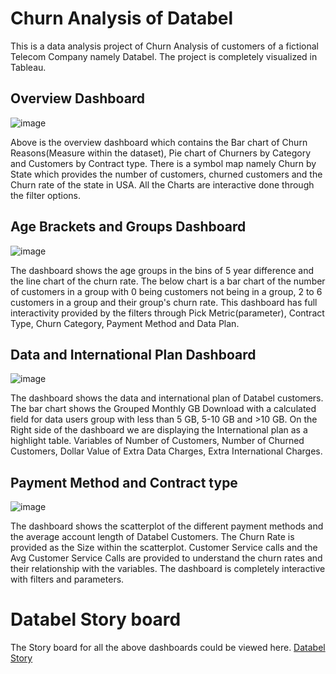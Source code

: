 # Churn Analysis of Databel

This is a data analysis project of Churn Analysis of customers of a fictional Telecom Company namely Databel. The project is completely visualized in 
Tableau. 

## Overview Dashboard
![image](https://github.com/arjunprakashiyer/Tableau_ChurnAnalysis/assets/140467866/8919a486-4f8a-4f75-9d9a-8af2b61c8f0c)

Above is the overview dashboard which contains the Bar chart of Churn Reasons(Measure within the dataset), Pie chart of Churners by Category and Customers
by Contract type. There is a symbol map namely Churn by State which provides the number of customers, churned customers and the Churn rate of the state in 
USA. All the Charts are interactive done through the filter options.

## Age Brackets and Groups Dashboard
![image](https://github.com/arjunprakashiyer/Tableau_ChurnAnalysis/assets/140467866/0a8e3c96-b4ee-4f42-8b77-3da29a9ca7af)

The dashboard shows the age groups in the bins of 5 year difference and the line chart of the churn rate. The below chart is a 	bar chart of the number of 
customers in a group with 0 being customers not being in a group, 2 to 6 customers in a group and their group's churn rate. This dashboard has full 
interactivity provided by the filters through Pick Metric(parameter), Contract Type, Churn Category, Payment Method and Data Plan.

## Data and International Plan Dashboard
![image](https://github.com/arjunprakashiyer/Tableau_ChurnAnalysis/assets/140467866/da7780f2-71ba-45ee-866f-c5064946e291)


The dashboard shows the data and international plan of Databel customers. The bar chart shows the Grouped Monthly GB Download with a calculated field
for data users group with less than 5 GB, 5-10 GB and >10 GB. On the Right side of the dashboard we are displaying the International plan as a highlight
table. Variables of Number of Customers, Number of Churned Customers, Dollar Value of Extra Data Charges, Extra International Charges.

## Payment Method and Contract type
![image](https://github.com/arjunprakashiyer/Tableau_ChurnAnalysis/assets/140467866/4de1772b-d180-4992-9cc9-075c37e22273)

The dashboard shows the scatterplot of the different payment methods and the average account length of Databel Customers. The Churn Rate is provided as the Size within the scatterplot. Customer Service calls and the Avg Customer Service Calls are provided to understand the churn rates and their relationship with the variables.
The dashboard is completely interactive with filters and parameters. 

# Databel Story board

The Story board for all the above dashboards could be viewed here. [Databel Story](https://public.tableau.com/authoring/3_5_story_solution_16904998996170/ChurnAnalysis#1)

